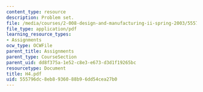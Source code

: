 ```yaml
---
content_type: resource
description: Problem set.
file: /media/courses/2-008-design-and-manufacturing-ii-spring-2003/555796dc8eb8936088b96dd54cea27b0_H4.pdf
file_type: application/pdf
learning_resource_types:
- Assignments
ocw_type: OCWFile
parent_title: Assignments
parent_type: CourseSection
parent_uid: dd8f375a-1e52-c8e3-e673-d3d1f19265bc
resourcetype: Document
title: H4.pdf
uid: 555796dc-8eb8-9360-88b9-6dd54cea27b0
---
```

